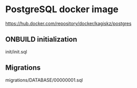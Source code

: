 # PostgreSQL docker image

https://hub.docker.com/repository/docker/kagiskz/postgres


## ONBUILD initialization

init/init.sql

## Migrations

migrations/DATABASE/00000001.sql
